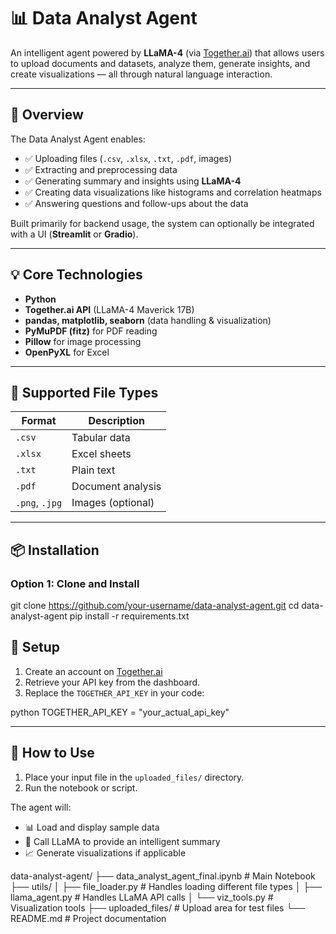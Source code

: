 # 📊 Data Analyst Agent

An intelligent agent powered by **LLaMA-4** (via [Together.ai](https://www.together.ai)) that allows users to upload documents and datasets, analyze them, generate insights, and create visualizations — all through natural language interaction.

---

## 🚀 Overview

The Data Analyst Agent enables:

- ✅ Uploading files (`.csv`, `.xlsx`, `.txt`, `.pdf`, images)
- ✅ Extracting and preprocessing data
- ✅ Generating summary and insights using **LLaMA-4**
- ✅ Creating data visualizations like histograms and correlation heatmaps
- ✅ Answering questions and follow-ups about the data

Built primarily for backend usage, the system can optionally be integrated with a UI (**Streamlit** or **Gradio**).

---

## 💡 Core Technologies

- **Python**
- **Together.ai API** (LLaMA-4 Maverick 17B)
- **pandas, matplotlib, seaborn** (data handling & visualization)
- **PyMuPDF (fitz)** for PDF reading
- **Pillow** for image processing
- **OpenPyXL** for Excel

---

## 📂 Supported File Types

| Format         | Description       |
|----------------|-------------------|
| `.csv`         | Tabular data      |
| `.xlsx`        | Excel sheets      |
| `.txt`         | Plain text        |
| `.pdf`         | Document analysis |
| `.png`, `.jpg` | Images (optional) |

---

## 📦 Installation

### Option 1: Clone and Install


git clone https://github.com/your-username/data-analyst-agent.git
cd data-analyst-agent
pip install -r requirements.txt
## 🔑 Setup

1. Create an account on [Together.ai](https://www.together.ai)
2. Retrieve your API key from the dashboard.
3. Replace the `TOGETHER_API_KEY` in your code:

python
TOGETHER_API_KEY = "your_actual_api_key"

---

## 🧪 How to Use

1. Place your input file in the `uploaded_files/` directory.
2. Run the notebook or script.

The agent will:

- 📊 Load and display sample data  
- 🧠 Call LLaMA to provide an intelligent summary  
- 📈 Generate visualizations if applicable  

data-analyst-agent/
├── data_analyst_agent_final.ipynb   # Main Notebook
├── utils/
│   ├── file_loader.py               # Handles loading different file types
│   ├── llama_agent.py               # Handles LLaMA API calls
│   └── viz_tools.py                 # Visualization tools
├── uploaded_files/                  # Upload area for test files
└── README.md                        # Project documentation

